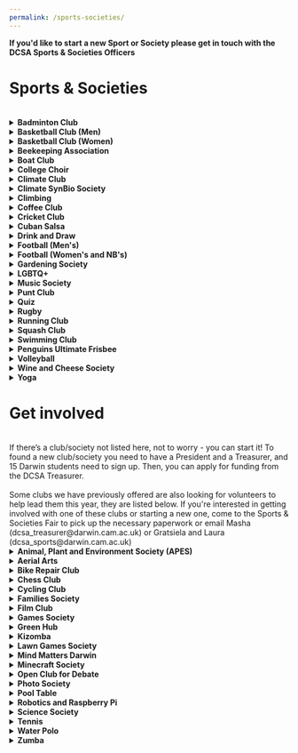 ```yaml
---
permalink: /sports-societies/
---
```


<!-- NB: Make sure you have an empty line after the closing </summary> tag, otherwise the markdown/code blocks won't show correctly. -->
<!-- NB: Make sure you have an empty line after the closing </details> tag if you have multiple collapsible sections. -->

<strong> If you'd like to start a new Sport or Society please get in touch with the DCSA Sports & Societies Officers </strong>

# Sports & Societies
<br>

<!-- Badminton Club -->
<details align="justify" style="text-align:justify">
  <summary><b>Badminton Club</b></summary>

<div class="societies--image-container">
<img src="{{site.baseurl | absolute_url}}/images/Societies/badminton.jpg" alt="[Badminton Club]"/>
</div>

Our club welcomes players of all standards, from complete beginners to experienced. No commitment, no membership fees, and courts are paid for by Darwin. We also provide rackets and shuttlecocks. All we want is for you to enjoy badminton. For the competitive ones amongst you, we have a college team that competes in the intercollegiate league, so stay tuned for trials throughout the year! We usually play on Thursdays (6.30-8.15PM) and Sundays (3-5PM) at the Leys Leisure Sports Complex. There may be occasional changes to our sessions so please check your emails and join our WhatsApp group for updates.

WhatsApp: Access via Community Page


<strong>Contact:</strong> Kaizhong (kx232)
<br><br>
</details>


<!-- Basketball Club (Men) -->
<details align="justify" style="text-align:justify">
  <summary><b>Basketball Club (Men) </b></summary>

<div class="societies--image-container">
<img src="{{site.baseurl | absolute_url}}/images/Societies/basketball-men.jpg" alt="[Basketball Club (men)]"/>
</div>

Darwin College has a proud and successful basketball tradition! Every year, we compete in two of Cambridge University's  intercollegiate competitions: Division 1 of the college league (Michaelmas and Lent terms) and the Cuppers tournament  (Easter  term). We are the reigning champions in both competitions  and  are  eager  to  defend  our  titles this season!The season  officially runs from late  October to April,  but  our  commitment  to  basketball  doesn’t stop there. We continue to train once a week and play throughout the summer.Come join us, make new friends, and help us keep the winning tradition alive!<br><br>
<strong>Contact:</strong> Xander (xprp2)
<br><br>
<a href="https://www.facebook.com/groups/darwinbb/">Facebook</a><br>
</details>


<!-- Basketball Club (Women) -->
<details align="justify" style="text-align:justify">
  <summary><b>Basketball Club (Women) </b></summary>

<div class="societies--image-container">
<img src="{{site.baseurl | absolute_url}}/images/Societies/basketballwomen.jpg" alt="[Basketball Club (women)]"/>
</div>

The  Darwin  Women’s  Basketball  Club  is  the  college's  most  successful  sports  team,  and  THE   most   successful   women’s   basketball   team   in   the   university,   having   won   the   college league most years since its formation in  May  2000.  We  are  fortunate  enough  to  have a dedicated basketball coach, Dan, who runs  our  training  all  year  round  so  we  can  improve our skills and truly enjoy the game of basketball.  We  practice  with  friendly  games,  often  joined  by  members  of  the  university  1st and 2nd teams! No matter what your skill level, beginner or player for many years, you are welcome on our team!We practice every Sunday 6:15pm to 8:15pm at  Coleridge  Community  College.  
<br><br>
<strong>Contact:</strong> <br> Elsa (el556)<br>
<a href="https://www.facebook.com/groups/darwinbb/">Facebook</a><br>
<a href="https://darwinbasketball.wordpress.com/about/">Website</a><br>
</details>


<!-- Bee Keeping -->
<details align="justify" style="text-align:justify">
  <summary><b>Beekeeping Association</b></summary>

<div class="societies--image-container">
<img src="{{site.baseurl | absolute_url}}/images/Societies/beekeeping.jpg" alt="[Beekeeping]"/>
</div>

Having BEEn lured in by the sweet idea  of collecting our very own honey, the  Darwin College Beekeeping Association  started our very own DarHives in the  Darwin Garden. We learn about and  discuss all aspects of beekeeping, but  promise not to drone on about it, and  welcome new members at any experience level as long as you have a high  threshold for bee puns. So, if you are an eco-warrior keen to join the fight against our declining pollinators or just looking for an exciting new hobby, email or join us on a hive visit to find out what all the buzz is about! 
<br><br>

<strong>Contact:</strong> <br>
Sofia (skpd2)<br>
Look for WhatsApp group in Darwin Community
</details>


<!-- Boat Club -->
<details align="justify" style="text-align:justify">
  <summary><b>Boat Club </b></summary>

<div class="societies--image-container">
<img src="{{site.baseurl | absolute_url}}/images/Societies/dcbc.jpg" alt="[Darwin College Boat Club]"/>
</div>

Darwin   College   Boat   Club   (DCBC)   is   the   largest    society    in    Darwin,    dedicated    to    all  things  rowing!  We  are  one  of  the  most  successful graduate boat clubs in Cambridge - just check out the blades in the bar for our previous   accomplishments!   We   are,   above   all,  a  friendly,  social,  and  welcoming  family.  Rowing   is   a   Cambridge   tradition,   and   it   is  almost  impossible  to  avoid  at  least  one  conversation about it during your time here. At  DCBC,  we  believe  that  everyone  should  have a go, and encourage anyone to come try out,  at  least  so  you  can  decipher  the  jargon  of   the   sport!   We   train   year-round   (winter   and  summer)  and  participate  in  numerous  races   both   in   Cambridge   and   outside   of   Cambridge. 
<br><br>
In   August   2024,   Darwin   was   invited   to   compete at an international Regatta in South Korea alongside world leading rowing teams. The   main   events   in   our   calendar   include   Lent (in March) and May (in June - don’t ask) Bumps.  May  Bumps  is  one  of  the  highest-profile  events  in  the  Cambridge  calendar,  with  thousands  of  people  lining  the  banks  over 4 afternoons to watch boats speed down the Cam, attempting to physically crash into one  another  (a  Bump),  while  avoiding  being  hit  by  the  crew  behind  (getting  bumped).  If  you’re not in a boat, you can get the second most enjoyment out of the days by sitting on the  banks  with  your  refreshments  of  choice,  and cheering Darwin to victory! 
<br><br>
We  are  fortunate  enough  to  enter  multiple  boats   into   each   Bumps   race,   so   join   up   to   experience   the   carnage   first-hand!   We   welcome  all  levels  of  rowing  -  from  those  who  don’t  know  what  a  boat  looks  like  or  have  never  used  a  rowing  machine  (erg),  to  future   Olympic   hopefuls,   and   anything   in   between.  We  hold  taster sessions for both rowers and coxes (person in the front  of the boat making the rowing  calls and steering the boat). Whichever you feel suits you, you’ll get full coaching and training by our senior club members and experienced coaches. 
<br><br>
Try a few water sessions (outings) at the beginning of Michaelmas, and with the other novice rowers, you’ll slowly become unstoppable forces of nature, ready to slay the competition out on the river. There are plenty of opportunities for novices to take part in racing in Michaelmas term where you will have the chance to dress-up and race against other colleges. Novice races are  fun and light-hearted, culminating the term with the not-to-be-missed Boat Club Dinner, a chance to regale the Club with your war stories from the term, and just blow off some steam. Rowing is teamwork at its peak. From our strong tan lines in the summer, our matching kit (free speed), the laughs, the sweat, and the shared exquisite  pain, you will come away with some of the closest Darwin  friendships and bonds that will be  everlasting. 
<br><br>
Come and chat to us to find out more at the Fresher’s  Sports  and  Societies  Fair,  and  even  get started and have a go on the erg!
<br><strong>Contact:</strong> <br>
Both Captains: darwin.captain@cucbc.org<br>
Samantha: darwin.women@cucbc.org<br>
Ben: darwin.men@cucbc.org <br>
Instagram: @darwincollegeboatclub <br>
Facebook: DarwinCollegeBoatClub<br>
  <br><br>
<a href="https://www.facebook.com/DarwinCollegeBoatClub/">Facebook</a><br>
</details>

<!-- College Choir -->
<details align="justify" style="text-align:justify">
  <summary><b>College Choir </b></summary>

<!-- NB: insert image -->

In 2021, the College has relaunched the college choir, meeting regularly each Tuesday at 1800 in the Bradfield Room. Our new  director, Francis  Knights, has put together a  wonderful  programme of very  accesible English Church Music spanning 900 years  and including pieces by Tallis,  Purcell and Charles Wood, and we would love more singers to join us! The choir is run by the college and not through the DCSA.The choir is open to individuals of all abilities and from throughout the Cambridge     community and the music is VERY accessible. You don't have to be a Darwin  member, so spouses, significant others, partners, and friends are all welcome. Our rehearsals are fun, rewarding, and take place in a very friendly, welcoming environment. Do come along to de-stress from the pressures of work and help support our emerging musical community. 
<br><br>
<strong>Contact:</strong> <br>Siggi (sm2237)
<br><a href="https://www.facebook.com/groups/dccws">Facebook</a> <br>
</details>

<!-- Climate Club-->
<details align="justify" style="text-align:justify">
  <summary><b>Climate Club </b></summary>

Darwin Climate Society exists to promote awareness of the climate breakdown amongst the members of Darwin, and the wider population, and to promote urgent action to combat the climate breakdown, its causes, and impacts. The society meets regularly for meals in the dining hall and other socials, hosts and attends formal swaps with other college climate societies, as well as organising a variety of events in pursuit of its cause and objectives including but not limited to: lectures and presentations, workshops, direct activism, collaboration with other climate societies, and clubs and societies with aligning objectives. 
<br><br>
The society also provides support to the E&E Officer, the College Sustainability Project Manager, and others in pursing
environmental sustainability objectives. The society also provides a forum for the dissemination of climate-related information
and constructive discussion about all climate-related matters.


<strong>Contact:</strong> Sarah (sm2651)<br>
</details>

<!-- Climate SynBio Society-->
<details align="justify" style="text-align:justify">
  <summary><b>Climate SynBio Society </b></summary>

Interested in synthetic bio and biotech research to address climate change? We're creating a space  for  people  who  are  interested in applying biosciences (and other sciences) to the climate challenge. This could be  all the way from designing  enzymatic carbon capture, to engineering cops with better drought resistance, to hydrogen-producing bacteria and beyond.  Anything that can either reduce climate impacts of help us live with the consequences. We organise seminars with guest speakers  to share their research with us, and of course have fun socials too. <br>

<strong>Contact:</strong> Gabrielle (ga457)<br>

</details>

<!-- Climbing -->
<details align="justify" style="text-align:justify">
  <summary><b>Climbing </b></summary>

<div class="societies--image-container">
<img src="{{site.baseurl | absolute_url}}/images/Societies/climbing.jpg" alt="[climbing]"/>
</div>

<div class="societies--image-container">
<img src="{{site.baseurl | absolute_url}}/images/Societies/climbing2.jpg" alt="[Climbing second pic]"/>
</div>

We are a group of climbers that simply just want to go climbing. Since there aren't many rocks around we usually meet for an  indoor bouldering session at  one of the  two gyms in town - Rainbow Rocket (RR) or Kelsey Kerridge (KK). We also make the  occasional outdoor trip further north or abroad when the weather/season permits. We organise everything  over WhatsApp or over a pint  at  DarBar or check out  what we are up to on Facebook “Darwin College Climbing Club”.  We have  bouldering  mats, a trad  rack, lots of quickdraws, a few spare harnesses, ropes, and belay devices which you can borrow for trips (indoor or outdoor)
<br><br>

<strong>Contact:</strong> <br>
Kevin (kchl2)<br>
<a href="https://chat.whatsapp.com/CQijXL9MgINJcFVZSgLJU2">WhatsApp</a><br>
</details>

<!-- Coffee Club -->
<details align="justify" style="text-align:justify">
  <summary><b>Coffee Club </b></summary>

Our mission is to caffeinate college. If you enjoy coffee, want to meet fellow coffeeholics or just learn more about the world's most popular beverage, Darwin Coffee Society is the place to be.<br>
We are an open and inviting community - you don't even need to know anything about coffee to join in - that seeks to put great coffee in the mouths of our members - simple as that.
Throughout the year, we …<br>
- host trainings/workshops<br>
- explore Cambridge's vibrant coffee scene<br>
- organize cycling trips to coffee destinations<br>
- bring in coffee experts for talks<br>
- host coffee crawls<br>
- visit roasteries<br>
- …your idea?<br>
<br><br>

<strong>Contact:</strong><br>
 Jonas Spengler (js2576), Magda Nowinska (mn561) <br>
Join our mailing list<br>
<br><br>
</details>

<!-- Cricket Club -->
<details align="justify" style="text-align:justify">
  <summary><b>Cricket Club </b></summary>

<div class="societies--image-container">
<img src="{{site.baseurl | absolute_url}}/images/Societies/cricket.jpg" alt="[Cricket]"/>
</div>

Darwin College Cricket Club (DC3) is a friendly and welcoming sports club whose primary focus is not about winning, but on  making sure that as many Darwinians as possible are introduced to the sport, and get a chance to play it competitively in the  Cuppers and the MCR league. DC3 has a history of being as old as the college  itself, although the club was inactive during some intervals. We welcome players of all abilities, from absolute novices to seasoned veterans. DC3 also organises entertainment and fun activities throughout the year including a termly traditional cricket tea with scones, jam & cream. If you are keen to know more about cricket at Darwin (or want to settle the scone-rivalry), please come and join us!
<br><br>

<strong>Contact:</strong><br>
David (ds993), George (gc681)<br>
<a href="https://chat.whatsapp.com/L1GNN5gXesj03dbWaedmA9">WhatsApp</a><br>
<a href="https://instagram.com/darwin_college_cricket_club?igshid=OGQ5ZDc2ODk2ZA">Instagram</a><br>
</details>


<!-- Cuban Salsa -->
<details align="justify" style="text-align:justify">
  <summary><b>Cuban Salsa </b></summary>

<!-- NB: insert image -->
Hello Darwinians! We are the Cuban Salsa Society and we meet once per week to practice, socialise, meet new people and have fun! Our class is adapted to suit all levels – from complete beginners to advanced dancers, so don’t hesitate to join us, even if you have never tried dancing before! We promise to make you fall in love with Cuban Salsa! <br>Fee: Darwinians £1, <br>Non-
Darwinians: £3.

<strong>Contact:</strong> Yasmeen (ycsb2)
<br>Instagram: @darwin_cuban_salsa
</details>


<!-- Drink and Draw -->
<details align="justify" style="text-align:justify">
  <summary><b>Drink and Draw</b></summary>

<!-- NB: insert image -->

Drink and Draw is a casual arts and crafts society. We meet in DarBar at 9pm on Wednesdays to doodle and gossip together,
but we also organise occasional daytime workshops. Everyone is welcome irrespective of artistic talent! The point is to enjoy the
process and do something with our hands after stressful days at labs/libraries/behind monitors. Each week we pick a new theme
or style to try, such as still life, pot painting, clay sculpting, marbling and many more. The club is free to attend, requires no ongoing commitment, and you can join at any point in the evening. Guests are also welcome.
<br><br>

<strong>Contact:</strong> Beccy (rm994)
<br><a href="https://www.facebook.com/groups/640366466105667/">Facebook</a><br>
</details>


<!-- Football (Men's)-->
<details align="justify" style="text-align:justify">
  <summary><b>Football (Men's) </b></summary>

<div class="societies--image-container">
<img src="{{site.baseurl | absolute_url}}/images/Societies/footballmen.jpg" alt="[Football (men)]"/>
</div>

Football (Men's)
Welcome to Darwin College Men’s FC, your new home of football! The college has one men’s team, playing in the Cambridge
University JCR league, and we also enter into one of the world’s oldest cup competitions. After two Covid disrupted seasons, the team won promotion last year to secure a coveted place on the DarBar wall. We welcome everyone regardless of playing ability; whether you are a seasoned veteran, an occasional player looking to rekindle your career, or a total rookie, Darwin College FC is the place for you! Sign up at the freshers’ fair or get in touch via Facebook or email, and be on the lookout for details of training, matches and most importantly, socials, starting in October.


<strong>Contact:</strong> <br>
Jon (jjw29) and Kalid (ku230)

</details>

<!-- Football (Women's) -->
<details align="justify" style="text-align:justify">
  <summary><b>Football (Women's and NB's) </b></summary>

<!-- NB: insert image -->
Women’s and NB's football at Darwin is a vibrant and inclusive community of enthusiastic people. We have a recent history of being a strong team and are eager to involve more players, whether you are just developing an interest in football or have played extensively in the past. Reach out to us if you would like to drop in for a training/match and see if you like it!
<br><br>
Our team is a multi-college team that combines players from Darwin, St. Edmunds, and Wolfson (hence the commonly used abbreviation DEW FC). We regularly visit the grounds of all three colleges for trainings or socials, which is a great way to get to know these colleges and their members. We also have close ties to the Darwin men’s team and the two teams enjoy showing up to support each other at matches throughout the season.
<br><br>
We play in the inter-college women’s football league throughout Michaelmas, Lent, and Easter term in addition to the annual Cuppers tournament. We also have the occasional friendly match on weeks where a league game is not scheduled. Finally, throughout the summer, spontaneous kick-abouts keep us connected to each other and the sport!
<br><br>

<strong>Contact:</strong> <br>
Bianca (bp551), Daniela (ds936)<br>
<br><br>
<strong>Social Media:</strong> <br>
<a href="https://www.instagram.com/d.e.w.f.c/">Instagram</a><br>
Find us in the Darwin Whatsapp Community <br>
</details>



<!-- Gardening Society -->
<details align="justify" style="text-align:justify">
  <summary><b>Gardening Society</b></summary>

<div class="societies--image-container">
<img src="{{site.baseurl | absolute_url}}/images/Societies/gardening.png" alt="[Gardening]"/>
</div>

Darwin college members, usually meeting every Sunday at 4pm. Whether you're a seasoned gardener or a complete beginner,
you're welcome to join us in cultivating flowers, vegetables, herbs, and fruit! But DarGar is not just about growing - it's about eating too! In the summer months, you'll be able to pick your favourites or try new fruit/veg. In October we collect the apples and pears from the Darwin trees to make juices and chutneys. Over the winter we still meet up, often to make delicious dishes from food bought at the local farmers' market.
<br>

<strong>contact:</strong> Jana (js711)<br>
<br> Instagram: darwin.gardening.society
</details>

<!-- LGBTQ+ -->
<details align="justify" style="text-align:justify">
  <summary><b>LGBTQ+</b></summary>

<div class="societies--image-container">
<img src="{{site.baseurl | absolute_url}}/images/Societies/lgbtq.jpg" alt="[LGBTQ+]"/>
</div>


Darwin's LGBTQ+ community has regular
meet-ups where we do an assortment of
activities like arts & crafts, book clubs but
most often just a simple chat with your friends
with drinks and snacks provided. The 'Darwin community only' events are intercalated with social swaps with communities from
nearby colleges (bar nights, BBQs). February is LGBTQ+ history month, with plenty of talks and events (like formal halls, bar
crawls and club nights) organised by the Cambridge University Students' Union or the communities from various colleges. For more information, contact the DCSA's LGBTQ+ Officer, Alex, at dcsa_lgbtq@darwin.cam.ac.uk or ask Alex to add you to the private WhatsApp group to hear about upcoming events.
<br><br>

<strong>Contact:</strong> Alex<br>
dcsa_lgbtq@darwin.cam.ac.uk<br>

</details>


<!-- Music Society -->
<details align="justify" style="text-align:justify">
  <summary><b>Music Society </b></summary>

<!-- NB: insert image -->

The purpose of Darwin College Music Society (DCMS) is to foster music practice, performance and appreciation at Darwin. We organise music-related events at Darwin, maintain the music practice room, and are generally a social place for anyone interested in music. We host low-pressure weekly jam sessions where musicians of all backgrounds can meet and play together. We also put on events like open mics, karaoke nights, band showcases as well as set up music equipment for BOPs and Balls. Several bands have formed out of the DCMS have gone on to gig at May Balls, venues around town, and beyond. Whether you're looking to start a band, practice by yourself or just receive updates about music events at Darwin, we invite you to sign up and keep in touch!
<br><br>
Keep up to date by joining our <a href="https://lists.cam.ac.uk/sympa/info/darwin-college-music-society">mailing list</a> and <a href="https://www.facebook.com/groups/180145377845">Facebook group</a>. Don't hesitate to contact the committee with any queries at dcms_committee@darwin.cam.ac.uk.
<br><br>

<strong>Contact:</strong> <br>
David (do374)
</details>

<!-- Punt Club -->
<details align="justify" style="text-align:justify">
  <summary><b>Punt Club </b></summary>

<!-- NB: insert image -->

Punting has a long tradition in Cambridge and is one of the highlights of what Darwin has to offer. As a member of the Punt Club,
you have unlimited access to all of the club‘s punts, kayaks, paddle boards and the canoe at less than the price of a single trip with one of the commercial punting companies. <br>

In addition to being able to take your friends and family out when they visit, membership also gives you the opportunity to sign up to special events such as the the Halloween punting, outings to the Trinity and St John’s May Ball fireworks at night, and to see the King's and Trinity choirs singing on the river. We will also chauffeur you to some fancy formals, teach you about bats that live in the area around Grantchester or just have an enjoyable time in summer on a trip to the Grantchester orchard. If you are interested,please have a look at www.dcsa.darwin.cam.ac.uk/punts.
<br><br>
Booking information and other details can be found on the <a href="{{site.baseurl | absolute_url}}/facilities/">facilities page</a> in the Punting section.
<br><br>
If you have any other questions, please contact the Admiral of the Punts, Callum.
<br><br>

<strong>Contact:</strong> <br>
Callum, dcsa_punts@darwin.cam.ac.uk<br>

</details>

<!-- Quiz -->
<details align="justify" style="text-align:justify">
  <summary><b>Quiz </b></summary>

<div class="societies--image-container">
<img src="{{site.baseurl | absolute_url}}/images/Societies/quiz.jpg" alt="[Quiz]"/>
</div>

A group for organizing Darwin's quizzing activities, from the termly darQuiz to the University Challenge team.
<br><br>
<strong>Contact:</strong> Jon ((jiw29))<br>
</details>



<!-- Rugby -->
<details align="justify" style="text-align:justify">
  <summary><b>Rugby </b></summary>

<!-- NB: insert image -->

Whether you’ve never played rugby or have done since birth, whether you are here for 1 year, 3 years, or even more, whether you drink or don’t, we are an inclusive rugby team of mature undergraduates and postgraduates across 5 colleges. We have weekly intercollegiate matches, training sessions, and socials, including screenings of Six Nations and Champions Cup matches.
<br><br>
<strong>Contact:</strong> Stefan (ssn34)<br>
<a href="https://www.facebook.com/groups/HERUFC">Facebook</a><br>
</details>


<!-- Running Club -->
<details align="justify" style="text-align:justify">
  <summary><b>Running Club</b></summary>

<!-- NB: insert image -->
The Darwin College Running Club (DCRC) is a great community of people looking to enjoy the sights in and around Cambridge
while enjoying fresh air and good company! We like to get out a few times a week for casual runs and tailor our regular sessions
depending on the desires of the group. We encourage participation by runners of all abilities and often offer lead route variations to accommodate a variety of distances/paces. Please get in contact with us if you would like to know more about our regular schedule and try out a run! Members of our club often decide to try out one of the many annual races in Cambridge such as the Town & Gown 10K, Cambridge Half Marathon, the Boundary Run Half/Full Marathon, or the Chariots of Fire Relay. In the past we have also represented at races in London and beyond. As a club, we set up sessions so that we can train together towards these ambitious goals.

<strong>Contact:</strong> <br>
Chloe Patman, cep72 <br>
<br>
<strong>Social Media:</strong> <br>
<a href="https://www.facebook.com/groups/DCRC2018/">Facebook</a><br>
Find us in the Darwin Whatsapp Community <br>
</details>

<!-- Squash Club -->
<details align="justify" style="text-align:justify">
  <summary><b>Squash Club </b></summary>

<div class="societies--image-container">
<img src="{{site.baseurl | absolute_url}}/images/Societies/squash.jpg" alt="[Squash]"/>
</div>

Whether you are someone who's always wanted to try squash but never had the time/place or a seasoned player looking for
competition, Darwin Squash is the place for you. We run taster sessions during the early part of Michaelmas, have weekly coached
sessions during term time, and participate in the college leagues (Michaelmas and Lent) and Cuppers (Lent). And of course if you just want to play for fun, there's loads of club mates who are up for friendly games during the week. Come say hello and find out how to book courts and borrow equipment.
<br><br>
<strong>Contact:</strong> Rishi (mdh37)<br>
</details>

<!-- Swimming Club -->
<details align="justify" style="text-align:justify">
  <summary><b>Swimming Club </b></summary>

Darwin Swimming Club is a group of chill students of various levels who swim regularly in the pool at Parkside, Jesus Green Lido
and Milton Country Park Lake. We swim both individually and as a group with the majority of the cost of sessions covered by the club. We also have fun post-swim socials; either to a café after a morning swim or a pub after an evening swim. This year we
successfully competed in the inter-college Cuppers Competition and we hope to do the same again this year. Anyone of any level is welcome to join us regularly, or as a one off. See you in the water!
<br><br>
<strong>Contact:</strong> Jacob (jgp34)<br>
<br>
</details>

<!-- Ultimate Frisbee -->
<details align="justify" style="text-align:justify">
  <summary><b>Penguins Ultimate Frisbee </b></summary>
<br>
Ultimate Frisbee is a team sport played with a flying disc. The best way to get a sense of what it’s all about is to come along and try it! We hold weekly training sessions involving throwing practice, some drills and lots of games – anyone from complete beginner to national-level player is welcome to join us. Matches for the friendly but competitive College league are usually at weekends, and there’s a tournament at the end of each term. Our team comprises players from a few different colleges, so playing with us is a great way to meet people from other colleges too – plus we organise plenty of socials and formals.
<br><br>
<strong>Contact:</strong> Mahmud (mh2169)<br>
<br>
</details>

<!-- Volleyball -->
<details align="justify" style="text-align:justify">
  <summary><b>Volleyball </b></summary>
<br>
Our volleyball club is all about having fun and enjoying the game in a friendly, relaxed atmosphere. Whether you're a seasoned
player or just starting out, everyone is welcome to join in and share our love for the sport. We organise weekly sessions and take part in the friendly local volleyball league as well in Cuppers (intercollegiate sports competitions).
<br><br>
<strong>Contact:</strong> Maciek (mw896)<br>
<br>
</details>

<!-- Wine and Cheese Society-->
<details align="justify" style="text-align:justify">
<summary><b>Wine and Cheese Society </b></summary>

<div class="societies--image-container">
<img src="{{site.baseurl | absolute_url}}/images/Societies/cheeseandwine.jpg" alt="[Cheese and Wine]"/>
</div>

Care to know your Camembert from your Castigliano? Your Burgundy from your Beaujolais? Fancy yourself as an Oenologist, a
Sommelier or cheese fancier? The DCW&CS is here to introduce your taste buds to a world of winery and creamery delights. There will be tasting events throughout the year.
<br><br>
<strong>Contact:</strong> Sofia (skpd2), Patrick (pwh33)<br>
</details>

<!-- Yoga -->
<details align="justify" style="text-align:justify">
  <summary><b>Yoga </b></summary>

<div class="societies--image-container">
<img src="{{site.baseurl | absolute_url}}/images/Societies/yoga.jpg" alt="[Yoga]"/>
</div>

Darwin does Yoga!
<br><br>
Darwin does Yoga! We offer Iyengar yoga classes twice a week with one of Cambridge's most sought-after teachers, Shaili Shafai.
All levels are welcome! We run classes twice a week during the whole year: Online on Wednesdays 6-7:15pm and in-person Saturdays 2:00-3:15pm in the Bradfield room.
<br>
You can join our online classes by subscribing to our "Darwin College Yoga" mailing list to receive the class access details, and just turn up for the in person ones! We offer all the equipment needed, so if you would like to access some of it to join our
online yoga classes, get in touch. We also offer more advanced workshops and social events once a term!

<strong>Contact:</strong><br>
Alex (darwincollegeyogaclub@gmail.com)
<br>
</details>

# Get involved
<br>
If there’s a club/society not listed here,  not to worry - you can start it! To found a new club/society you need to have a President and a Treasurer, and 15 Darwin students need to sign up. Then, you can apply for funding from the DCSA Treasurer.  
<br><br>
Some clubs we have previously offered are also looking for volunteers to help lead them this year, they are listed below. If you're interested in getting involved with one of these clubs or starting a new one, come to the Sports & Societies Fair to pick up the necessary paperwork  or email Masha (dcsa_treasurer@darwin.cam.ac.uk) or Gratsiela and Laura (dcsa_sports@darwin.cam.ac.uk)
<br>


<!-- APES -->
<details align="justify" style="text-align:justify">
  <summary><b>Animal, Plant and Environment Society (APES)</b></summary>

<div class="societies--image-container">
<img src="{{site.baseurl | absolute_url}}/images/Societies/apes.png" alt="[APES]"/>
</div>
<br>
The Animal, Plant and Environment Society (APES) is an informal, fun and inclusive group who enjoy spending time outside in the natural environment. The troop leaders will plan activities to interact with nature in the local area, including tours of local nature reserves, birdwatching, kayak outings, vounteering and day trips. Bananas will be provided.
<br><br>
</details>

<!-- Aerial Arts -->
<details align="justify" style="text-align:justify">
  <summary><b>Aerial Arts</b></summary>

<div class="societies--image-container">
<img src="{{site.baseurl | absolute_url}}/images/Societies/aerial-arts.png" alt="[Aerial Arts]"/>
</div>

Darwin College Aerial Arts is aiming to establish a variety of  increasingly popular sports at Darwin. We currently have the equipment to run beginners pole classes in college. With the purchase of our new trapeze, we are also planning to offer static trapeze classes this year.
<br><br>
Aerial Arts are a great way to improve strength, flexibility and overall fitness and the club is open to all students regardless of their age and experience-level. Whether you have previous experience or are just curious about it - please drop by at our sessions and give it a go! You can find out more by joining our Facebook group “Darwin College Aerial Arts” for regular updates.
<br><br>
<a href="https://www.facebook.com/groups/DCAerialArts/">Facebook</a><br>
</details>


<!-- Bike Repair Club -->
<details align="justify" style="text-align:justify">
  <summary><b>Bike Repair Club </b></summary>

<!-- NB: insert image -->

Gears looking orange? Brakes failing? Flat tyre? Do you feel like you're taking your life into your own hands every time you hit the road on your bike? Sign up for the Bike Repair club, and get access to all the tools you'll need to keep a bike in working order around Cambridge! We run the occasional masterclass, so no previous experience is necessary. Find us at the Sports and Societies Fair!
<br>
</details>

<!-- Chess -->
<details align="justify" style="text-align:justify">
  <summary><b>Chess Club </b></summary>

A society for all those interested in chess at Darwin College. We have weekly chess sessions, chess theory discussion groups and other events throughout the year.
<br><br>
       
<a href="https://www.facebook.com/groups/633268437670231/">Facebook</a><br>
<a href="https://chat.whatsapp.com/G49qgKaDxVGDXBfls40Pen">WhatsApp</a><br>
</details>

<!-- Cycling Club -->
<details align="justify" style="text-align:justify">
  <summary><b>Cycling Club </b></summary>
  We are the DCCC; an inclusive and Darwin (and Friends) cycling community!!! We run a bunch of different activities from group rides to cycle socials! As part of the DCCC, you’ll have the opportunity to:<br>
 1. explore Cambridgeshire together in a social and safe environment (regular within-week rides and joint weekend trips) <br>
2. compete within (fun competitions, leaderboards etc.) and outside of Darwin College (e.g., with other colleges)<br>
 3. learn how to ride safely and to make sure you bike is properly maintained (e.g., bike maintenance workshops, routes, general training advice etc.)<br>
 4. get together with fellow cyclists for a coffee or drink and enjoy being part of a community of like minded people!
<br><br>

  <a ref="https://www.facebook.com/groups/459033982106186/">Facebook</a><br>
</details>

<!-- Families Society -->
<details align="justify" style="text-align:justify">
  <summary><b>Families Society </b></summary>

<a href="{{site.baseurl | absolute_url}}/images/Societies/fam1.png"><img src="{{site.baseurl | absolute_url}}/images/Societies/fam1.png" alt="[Family picture 1]"/></a><br>

<a href="{{site.baseurl | absolute_url}}/images/Societies/fam2.png"><img src="{{site.baseurl | absolute_url}}/images/Societies/fam2.png" alt="[Family picture 2]"/></a><br>

Being a postgraduate college, a significant portion of our students arrive with their families. Darwin's Families Society aims to bring together students and families to form a joint community where all are welcomed, as well as promote family issues within the College and the University. We run informal events throughout the year as well as bigger events about once per term, to celebrate special occasions. Our most popular events are a Christmas (and Hanukkah) mulled wine and sing-along event held together with the Darwin choir, and the Easter egg hunt held in the College garden. In addition, the Families Society provides activities for children alongside the College-wide DCSA events, to ensure that all our College community feel welcome at all events wherever possible. The Society owns a number of toys and games for a range of different ages which members can access to help their children have a good time while at College. We encourage students with families and all students that want to be a part of this special community to join our society.
<br><br>
See the <a href="{{site.baseurl | absolute_url}}/documents/booklet_families.pdf">families guide</a> for lots of useful information.
<br><br>
If you have any questions or want to get involved with this society, please get intouch:
<br><br>
dcsa_families AT darwin DOT cam DOT ac DOT uk<br>
</details>


<!-- Film Club -->
<details align="justify" style="text-align:justify">
  <summary><b>Film Club </b></summary>

<!-- NB: insert image -->

The Darwin College Film Club welcomes all cinema fans for a few hours of relaxation, entertainment and reflection. We are lucky to have a well-equipped and continuously upgraded TV-Room in the main building where any Darwinians can come and watch movies. All styles of films are showcased - from old time black and white classics, summer blockbusters, international art films, documentaries, and so forth. Feel free to share with us your personal preferences, as the club has a budget to order movies, which are not available in the DVD-library. We aim to organise several thematic events over the year including themed nights, film marathons, outdoor screenings and joint screenings with other Darwin College Societies (Mind Matters Darwin, Darwin PhotoSoc, Families Society). Join the Facebook group “Darwin College Film Club” and the mailing list to receive updates on our screenings. We welcome everyone to join, sit back and relax while watching awesome movies.
<br><br>
The Film Club is looking for a President and a Treasurer. If you are interested, please contact Giulia,
<br><br>
<a href="https://www.facebook.com/groups/DarwinCollegeFilmClub/">Facebook</a><br>
</details>


<!-- Games Society -->
<details align="justify" style="text-align:justify">
  <summary><b>Games Society </b></summary>

<!-- NB: insert image -->
Hello Darwinians!

Do you enjoy games of skill, deception, luck, or dexterity? Join the Darwin College Board Game Society! We at DCBGS have a range of games in college that are normally available 24/7, as well as hosting weekly board game nights, often supplemented with games from our own collections. Games are currently unavailable due to COVID, but do join up at the Sports and Societies Fair to keep up to date with new announcements! Hope to be back in action soon! 
<br>
</details>

<!-- Green Hub -->
<details align="justify" style="text-align:justify">
  <summary><b>Green Hub </b></summary>

<!-- NB: insert image -->

Welcome to the DCSA Green Committee - let's make Darwin a greener College, with an ambitious agenda towards sustainable practices!
<br><br>
Our group gets together regularly to organise events which promote environmental and ethical sustainability in College. We also support and push
College authorities as they incorporate sustainability. Thanks to the Green Committee, food waste bins are now available in every kitchen, and we've
installed several water refill stations around college. Join us and contribute
to one of our current initiatives, or bring in fresh ideas. Everyone's welcome!
Interested? Get in touch with the DCSA Environmental & Ethical Affairs officer.
<br><br>

<a href="https://www.facebook.com/greendarwincollege">Facebook</a>
</details>

<!-- Kizomba-->
<details align="justify" style="text-align:justify">
  <summary><b>Kizomba </b></summary>

<!-- NB: insert image -->
Let's play Kizomba!
<br><br>
You want to (socially-distanced) meet new people, dance, and make new friends? You wonder what 'musicality', 'weight-shifting' or 'lady-styling' mean? You are looking for some good fun and good music? Then come and join the Kizomba Society!
<br><br>
Kizomba is a dance and a musical genre originating from Angola and is often mentioned in the context of Salsa and Bachata.
<br><br>
We currently meet twice a week online for a two hours class, and have monthly special classes followed by music with our guest DJ. 
<br>
</details>


<!-- Lawn Games Society-->
<details align="justify" style="text-align:justify">
  <summary><b>Lawn Games Society </b></summary>

<!-- NB: insert image -->

Welcome to the Darwin College Lawn Games Society, where we are dedicated to the games which enhance the enjoyment of a warm sun and cold drinks. We currently boast an inventory of croquet, cornhole, ladder golf, quoits, and bocce ball, all of which are
available to Darwin students to borrow and play. We also organise teams for croquet Cuppers each spring, where we compete against the rest of the colleges in the University. We have consistently performed well, this year making it to the semifinals from a field of nearly 50 teams. Find us at the freshers’ fortnight societies fair for more information.
<br>
</details>


<!-- Mind Matters Darwin -->
<details align="justify" style="text-align:justify">
  <summary><b>Mind Matters Darwin </b></summary>

<!-- NB: insert image -->

Mind Matters Darwin wants to raise awareness around mental health, end the stigma and promote wellbeing. We organize recreational activities fostering connections and wellbeing: movie screenings broadly related to mental health and get-togethers. We organise free-of-charge Meditation and Positive Psychology courses (in collaboration with Inner Space Cambridge), in order to improve resilience and alleviate psychological sufferance. We also organise a Mindfulness in Nature course with Claire Thompson, usually in the fall or in the spring, to connect with nature and enjoy the beauty of Darwin Garden and meditation practices. We run a Relationship Anarchy Support Circle once a month to provide a safe space to talk about alternative forms of relationships and ask for support.
<br><br>
We want Darwinians to feel safe and part of a community: it's time to consider the students' mental health and wellbeing as a priority. We want to improve communication and provide information about the many available resources in Cambridge for mental health support: everyone who is in need should feel free to ask for help and receive the necessary support.
<br><br>
We all have a mental health to take care of!
<br><br>
Darwinians do care about mental health!
<br><br>
<a href="https://www.facebook.com/mindmattersdarwin">Facebook</a><br>
</details>

<!-- Minecraft Society -->
<details align="justify" style="text-align:justify">
  <summary><b>Minecraft Society </b></summary>

<!-- NB: insert image -->
The Darwin College Minecraft Club (DCMC) is the college’s only fully online society. At present we have a super relaxed vanilla server online 24/7. Please come and join and build your own virtual home.
<br><br>
To spur you on, for Freshers’ Week we are asking you to create something that fits in a 16x16 block space with the theme “COVID-19”. Virtual prizes will be given for the best entries!
<br><br>
We allow each Darwin member up to 3 non-Darwin guests. To get access, activate your account at: <br>
https://darwinminecraftclub.pythonanywhere.com/activate <br>
and enter your CRSID and access code: <br>
“Golden Apples 4 Covid” <br>
Then follow instructions in your email.
<br><br>
</details>

<!-- Open Club for Debate -->
<details align="justify" style="text-align:justify">
  <summary><b>Open Club for Debate </b></summary>

<div class="societies--image-container">
<img src="{{site.baseurl | absolute_url}}/images/Societies/openclubfordebate.jpg" alt="[Open Club for Debate]"/>
</div>

The idea is pretty simple: a room, some wine and a topic no one can agree on. The Darwin Open Club for Debate is an informal non-stuffy club, where Darwinians and other students from the University of Cambridge debate about controversial topics in an open setting with minimal intervention from a moderator.
<br><br>
We usually meet once a week, and try to schedule debates relevant to latest news. Join our Facebook group to keep up with our events, everybody is welcome to attend!
<br><br>
<a href="https://www.facebook.com/groups/146008729360024">Facebook</a><br>
</details>


<!-- Photo Society -->
<details align="justify" style="text-align:justify">
  <summary><b>Photo Society </b></summary>

<!-- NB: insert image -->

Darwin Photo Society exists to promote digital and film photography. We have an active programme of visiting speakers, internal and external competitions and members’ nights. Examples of activities include themed photographic outings, talks and workshops, LinkedIn photo sessions, dark room training, setting up photo booths for Darwin students and many more. For those of you nostalgic of film photography, we also have access to King’s dark rooms! 
<br><br>
The Photo Society is looking for a President and a Treasurer. 
<br>

</details>

<!-- Pool Table-->
<details align="justify" style="text-align:justify">
  <summary><b>Pool Table </b></summary>

<!-- NB: insert image -->

Darwin College Pool table Society DCPTS is one of the current societies of the College. The society has access to one pool table in the common room; it has 2 cues, one set of yellow and red balls (English balls), it also has equipment to change cue tips. The society also owns a box to keep the coins (50p) so the members do not have to pay for training. Training is mostly once a week but occasionally more. There is also a Facebook group which can be used by all members as well as other students who want to come and join the members, or those who get invited by members. The Facebook group has been an only way to get in touch with the members and let them know about the date and time of the training sessions as well as other activities. The society has ambitions to host a tournament for members and guests, though this may be Covid dependent. Furthermore, with enough members the society hopes to join the university league.
<br><br>

<a href="https://www.facebook.com/groups/591661935016226/">Facebook</a><br>
</details>

<!-- Robotics and Raspberry Pi -->
<details align="justify" style="text-align:justify">
  <summary><b>Robotics and Raspberry Pi </b></summary>

<!-- NB: insert image -->

Hi there! Do you like to make things? Do you like to code? Or are you just curious? Then the Darwin College Robotics and Raspberry Pi Society is the perfect place for you! Whether you are a pro or a beginner, join us to help, share and learn together! Although our physical meet-ups schedule will be uncertain this year, we will try to organise small socially-distant gatherings as much as we can. Come to the Freshers’ Fair to find out more about our projects and maybe even suggest your own ;)
<br><br>

<strong>Contact:</strong> <br>
<a href="https://www.facebook.com/groups/2698375053588790/">Facebook</a><br>
</details>

<!-- Science Society -->
<details align="justify" style="text-align:justify">
  <summary><b>Science Society </b></summary>

<!-- NB: insert image -->

Interested in Science? The Darwin College Science Society (DCSS) aims to connect scientists at Darwin, both through general social events and research-related activities. Whether you live in the lab or just fancy yourself as
a bit of a science fanatic, we hope you will find enjoyment in our events, from
science pub quizzes, lively debates to movie nights and much more... Nonscience students also welcome!
<br><br>

<a href="https://www.facebook.com/darscisoc">Facebook</a> <br>
</details>

<!-- Tennis -->
<details align="justify" style="text-align:justify">
  <summary><b>Tennis </b></summary>

<br><br>

<strong>Contact:</strong><br>
<br>
</details>

<!-- Water Polo -->
<details align="justify" style="text-align:justify">
  <summary><b>Water Polo</b></summary>

<!-- NB: insert image -->
We play water polo jointly with Queens, training once a week and playing (winning) college league once a term. All ability and genders welcome. PS: there are no horses involved...
<br><br>
</details>

<!-- Zumba -->
<details align="justify" style="text-align:justify">
  <summary><b>Zumba </b></summary>

<!-- NB: insert image -->

We run one Zumba class per week at Darwin, rotating every other week between traditional Zumba and STRONG. The former is a fitness program that combines Latin and international music with dance moves. Zumba routines incorporate interval training—alternating fast and slow rhythms—and resistance training.
<br><br>
STRONG classes combine a killer bodyweight bootcamp workout with party vibes and pumped-up music. It is a High Intensity Interval Training class using more traditional fitness moves for a more athletic, conditioningstyle workout. You use your own body weight as resistance to achieve muscle definition. The songs match every move, driving the intensity in a challenging progression that provides a total body workout.
<br><br>

</details>
